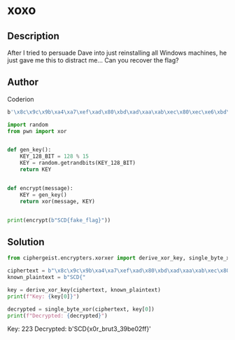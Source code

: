 # xoxo

## Description
After I tried to persuade Dave into just reinstalling all Windows machines, he just gave me this to distract me... Can you recover the flag?

## Author
Coderion

```bash
b'\x8c\x9c\x9b\xa4\xa7\xef\xad\x80\xbd\xad\xaa\xab\xec\x80\xec\xe6\xbd\xba\xef\xed\xb9\xb9\xa2'
```

```python
import random
from pwn import xor


def gen_key():
    KEY_128_BIT = 128 % 15
    KEY = random.getrandbits(KEY_128_BIT)
    return KEY


def encrypt(message):
    KEY = gen_key()
    return xor(message, KEY)


print(encrypt(b"SCD{fake_flag}"))
```

## Solution

```python
from ciphergeist.encrypters.xorxer import derive_xor_key, single_byte_xor

ciphertext = b"\x8c\x9c\x9b\xa4\xa7\xef\xad\x80\xbd\xad\xaa\xab\xec\x80\xec\xe6\xbd\xba\xef\xed\xb9\xb9\xa2"
known_plaintext = b"SCD{"

key = derive_xor_key(ciphertext, known_plaintext)
print(f"Key: {key[0]}")

decrypted = single_byte_xor(ciphertext, key[0])
print(f"Decrypted: {decrypted}")
```

Key: 223
Decrypted: b'SCD{x0r_brut3_39be02ff}'
